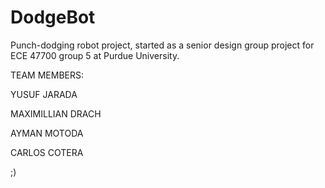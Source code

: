 # DodgeBot
Punch-dodging robot project, started as a senior design group project for ECE 47700 group 5 at Purdue University.

TEAM MEMBERS:

YUSUF JARADA

MAXIMILLIAN DRACH

AYMAN MOTODA

CARLOS COTERA


;)

